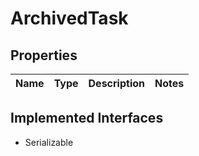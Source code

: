 

# ArchivedTask

## Properties

Name | Type | Description | Notes
------------ | ------------- | ------------- | -------------


## Implemented Interfaces

* Serializable


